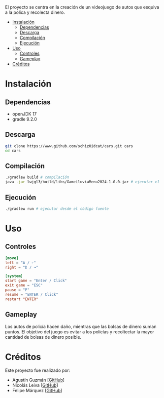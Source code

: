 El proyecto se centra en la creación de un videojuego de autos que esquiva a la polica y recolecta dinero.

* [Instalación](#Instalación)
    * [Dependencias](#Dependencias)
    * [Descarga](#Descarga)
    * [Compilación](#Compilación)
    * [Ejecución](#Ejecución)
* [Uso](#Uso)
    * [Controles](#Controles)
    * [Gameplay](#Gameplay)
* [Créditos](#Créditos)

# Instalación
## Dependencias
- openJDK 17
- gradle 9.2.0

## Descarga
```bash
git clone https://www.github.com/schiz0idcat/cars.git cars
cd cars
```

## Compilación
```bash
./gradlew build # compilación
java -jar lwjgl3/build/libs/GameLluviaMenu2024-1.0.0.jar # ejecutar el .jar
```

## Ejecución
```bash
./gradlew run # ejecutar desde el código fuente
```

# Uso
## Controles
```toml
[move]
left = "A / ←"
right = "D / →"

[system]
start game = "Enter / Click"
exit game = "ESC"
pause = "P"
resume = "ENTER / Click"
restart "ENTER"


```

## Gameplay
Los autos de policía hacen daño, mientras que las bolsas de dinero suman puntos.
El objetivo del juego es evitar a los policías y recoltectar la mayor cantidad de bolsas de dinero posible.

# Créditos
Este proyecto fue realizado por:
- Agustín Guzmán [[GitHub](https://github.com/Schiz0idCat)]
- Nicolás Leiva [[GitHub](https://github.com/nico0417)]
- Felipe Márquez [[GitHub](https://github.com/fmarquezmu)]
